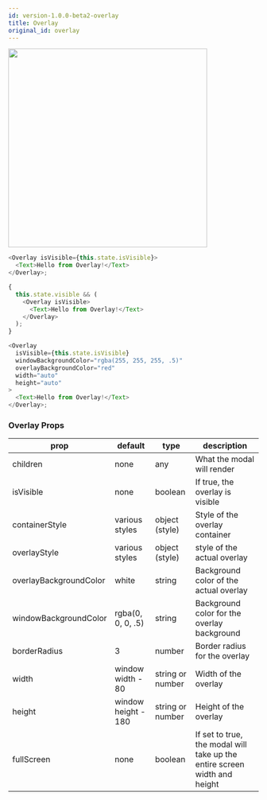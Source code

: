 ```yaml
---
id: version-1.0.0-beta2-overlay
title: Overlay
original_id: overlay
---
```


<img src="/react-native-elements/img/overlay.png" width="400" >

```js
<Overlay isVisible={this.state.isVisible}>
  <Text>Hello from Overlay!</Text>
</Overlay>;

{
  this.state.visible && (
    <Overlay isVisible>
      <Text>Hello from Overlay!</Text>
    </Overlay>
  );
}

<Overlay
  isVisible={this.state.isVisible}
  windowBackgroundColor="rgba(255, 255, 255, .5)"
  overlayBackgroundColor="red"
  width="auto"
  height="auto"
>
  <Text>Hello from Overlay!</Text>
</Overlay>;
```

### Overlay Props

| prop                   | default             | type             | description                                                               |
| ---------------------- | ------------------- | ---------------- | ------------------------------------------------------------------------- |
| children               | none                | any              | What the modal will render                                                |
| isVisible              | none                | boolean          | If true, the overlay is visible                                           |
| containerStyle         | various styles      | object (style)   | Style of the overlay container                                            |
| overlayStyle           | various styles      | object (style)   | style of the actual overlay                                               |
| overlayBackgroundColor | white               | string           | Background color of the actual overlay                                    |
| windowBackgroundColor  | rgba(0, 0, 0, .5)   | string           | Background color for the overlay background                               |
| borderRadius           | 3                   | number           | Border radius for the overlay                                             |
| width                  | window width - 80   | string or number | Width of the overlay                                                      |
| height                 | window height - 180 | string or number | Height of the overlay                                                     |
| fullScreen             | none                | boolean          | If set to true, the modal will take up the entire screen width and height |
